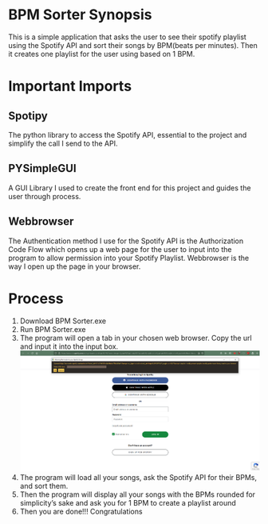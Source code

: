# BPM Sorter Synopsis
This is a simple application that asks the user to see their spotify playlist using the 
Spotify API and sort their songs by BPM(beats per minutes).  Then it creates one playlist for the user using based on 1 BPM.

# Important Imports 
## Spotipy
The python library to access the Spotify API, essential to the project and simplify the call I
send to the API.
## PYSimpleGUI
A GUI Library I used to create the front end for this project and guides the user through process.
## Webbrowser
The Authentication method I use for the Spotify API is the Authorization Code Flow which opens 
up a web page for the user to input into the program to allow permission into your Spotify 
Playlist.  Webbrowser is the way I open up the page in 
your browser.
# Process
1. Download BPM Sorter.exe
2. Run BPM Sorter.exe
3. The program will open a tab in your chosen web browser.  Copy the url and input it into the input box.
![test](https://github.com/PhilipHuang2/BPMSort2/blob/master/Images/Tutorial%201.PNG)
5. The program will load all your songs, ask the Spotify API for their BPMs, and sort them.
6. Then the program will display all your songs with the BPMs rounded for simplicity’s sake and ask you for 1 BPM to create a playlist around
7. Then you are done!!! Congratulations
